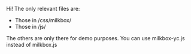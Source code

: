
Hi! The only relevant files are:

- Those in /css/milkbox/
- Those in /js/

The others are only there for demo purposes.
You can use milkbox-yc.js instead of milkbox.js

